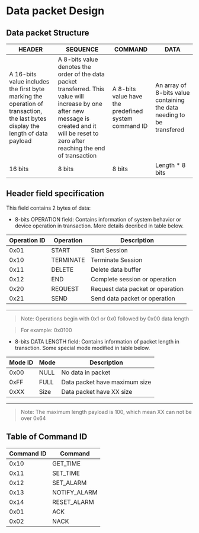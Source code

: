 # Data packet Design

## Data packet Structure

| HEADER | SEQUENCE | COMMAND | DATA |
| ------ | -------- | ------- | ---- |
| A 16-bits value includes the first byte marking the operation of transaction, the last bytes display the length of data payload | A 8-bits value denotes the order of the data packet transferred. This value will increase by one after new message is created and it will be reset to zero after reaching the end of transaction | A 8-bits value have the predefined system command ID | An array of 8-bits value containing the data needing to be transfered |
| 16 bits | 8 bits | 8 bits | Length * 8 bits |


## Header field specification
This field contains 2 bytes of data: 
- 8-bits OPERATION field: Contains information of system behavior or device operation in transaction. More details decribed in table below. 

| Operation ID | Operation | Description |
| -- | -- | -- |
| 0x01 | START | Start Session |
| 0x10 | TERMINATE | Terminate Session |
| 0x11 | DELETE | Delete data buffer | 
| 0x12 | END | Complete session or operation |
| 0x20 | REQUEST | Request data packet or operation |
| 0x21 | SEND | Send data packet or operation |

---
> Note: Operations begin with 0x1 or 0x0 followed by 0x00 data length

> For example: 0x0100

- 8-bits DATA LENGTH field: Contains information of packet length in transction. Some special mode modified in table below.

| Mode ID | Mode | Description | 
| -- | -- | -- | 
| 0x00 | NULL | No data in packet |
| 0xFF | FULL | Data packet have maximum size | 
| 0xXX | Size | Data packet have XX size |

---
> Note: The maximum length payload is 100, which mean XX can not be over 0x64

## Table of Command ID 
| Command ID | Command |
| -- | -- |  
| 0x10 | GET_TIME |
| 0x11 | SET_TIME |
| 0x12 | SET_ALARM |
| 0x13 | NOTIFY_ALARM |
| 0x14 | RESET_ALARM |
| 0x01 | ACK |
| 0x02 | NACK |